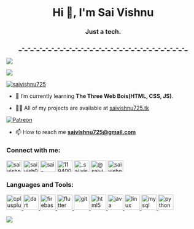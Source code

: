 <link rel="stylesheet" href="https://cdn.jsdelivr.net/gh/devicons/devicon@v2.10.1/devicon.min.css">

<h1 align="center">Hi 👋, I'm Sai Vishnu</h1>
<h3 align="center">Just a tech.</h3>
<h3 align="center"> _-_-_-_-_-_-_-_-_-_-_-_-_-_-_-_-_-_-_-_-_-_-_-_-_-_-_-_-_ </h3>

![](https://github-profile-summary-cards.vercel.app/api/cards/profile-details?username=saivishnu725&theme=monokai)

![](https://github-profile-summary-cards.vercel.app/api/cards/stats?username=saivishnu725&theme=monokai)

<p align="left"> <a href="https://twitter.com/saivishnu725" target="blank"><img src="https://img.shields.io/twitter/url?style=social&url=https%3A%2F%2Ftwitter.com%2Fsaivishnu725??style=for-the-badge&logo=twitter" alt="saivishnu725" /></a> </p>


- 🌱 I’m currently learning **The Three Web Bois(HTML, CSS, JS)**.

<!-- - 👯 I’m looking to collaborate on [Attendance](www.github.com/saivishnu725/attendance) -->

- 👨‍💻 All of my projects are available at [saivishnu725.tk](https://www.saivishnu725.tk/)

<!-- - 💬 Ask me about **flutter,dart,java,c++** -->

[![Patreon](https://c5.patreon.com/external/logo/become_a_patron_button.png)](https://www.patreon.com/saivishnu725)

- 📫 How to reach me **saivishnu725@gmail.com**

<h3 align="left">Connect with me:</h3>
<p align="left">
<a href="https://dev.to/saivishnu725" target="blank"><img align="center" src="https://cdn.jsdelivr.net/npm/simple-icons@3.0.1/icons/dev-dot-to.svg" alt="saivishnu725" height="30" width="40" /></a>
<a href="https://twitter.com/saivishnu725" target="blank"><img align="center" src="https://cdn.jsdelivr.net/npm/simple-icons@3.0.1/icons/twitter.svg" alt="saivish01917837" height="30" width="40" /></a>
<a href="https://linkedin.com/in/sai-vishnu-061366194" target="blank"><img align="center" src="https://cdn.jsdelivr.net/npm/simple-icons@3.0.1/icons/linkedin.svg" alt="sai-vishnu-061366194" height="30" width="40" /></a>
<a href="https://stackoverflow.com/users/11940078" target="blank"><img align="center" src="https://cdn.jsdelivr.net/npm/simple-icons@3.0.1/icons/stackoverflow.svg" alt="11940078" height="30" width="40" /></a>
<a href="https://instagram.com/_sai.vishnu_" target="blank"><img align="center" src="https://cdn.jsdelivr.net/npm/simple-icons@3.0.1/icons/instagram.svg" alt="_sai.vishnu_" height="30" width="40" /></a>
<a href="https://medium.com/@saivishnu725" target="blank"><img align="center" src="https://cdn.jsdelivr.net/npm/simple-icons@3.0.1/icons/medium.svg" alt="@saivishnu725" height="30" width="40" /></a>
<a href="https://www.youtube.com/@saivishnu725" target="blank"><img align="center" src="https://cdn.jsdelivr.net/npm/simple-icons@3.0.1/icons/youtube.svg" alt="sai vishnu" height="30" width="40" /></a>
</p>
<h3 align="left">Languages and Tools:</h3>

<p align="left"> <a href="https://www.w3schools.com/cpp/" target="_blank"> <img src="https://user-images.githubusercontent.com/42747200/46140125-da084900-c26d-11e8-8ea7-c45ae6306309.png" alt="cplusplus" width="40" height="40"/> </a><a href="https://dart.dev" target="_blank">
<img src="https://www.vectorlogo.zone/logos/dartlang/dartlang-icon.svg" alt="dart" width="40" height="40"/> </a> <a href="https://firebase.google.com/" target="_blank"> <img src="https://www.vectorlogo.zone/logos/firebase/firebase-icon.svg" alt="firebase" width="40" height="40"/> </a> <a href="https://flutter.dev" target="_blank"> <img src="https://www.vectorlogo.zone/logos/flutterio/flutterio-icon.svg" alt="flutter" width="40" height="40"/> </a> <a href="https://git-scm.com/" target="_blank"> <img src="https://www.vectorlogo.zone/logos/git-scm/git-scm-icon.svg" alt="git" width="40" height="40"/> </a> <a href="https://www.w3.org/html/" target="_blank"> <img src="https://clipartcraft.com/images/html5-logo-circle.png" alt="html5" width="40" height="40"/> </a> <a href="https://www.java.com" target="_blank"> <img src="https://freepngimg.com/thumb/java/6-2-java-png-image-thumb.png" alt="java" width="40" height="40"/> </a> <a href="https://www.linux.org/" target="_blank"> <img src="https://s3.amazonaws.com/freebiesupply/large/2x/linux-logo-png-transparent.png" alt="linux" width="40" height="40"/> </a> <a href="https://www.mysql.com/" target="_blank"> <img src="https://cdn.freebiesupply.com/logos/large/2x/mysql-5-logo-png-transparent.png" alt="mysql" width="40" height="40"/> </a> <a href="https://www.python.org" target="_blank"> <img src="https://cdn.freebiesupply.com/logos/large/2x/python-5-logo-png-transparent.png" alt="python" width="40" height="40"/> </a> </p>

![](https://github-profile-summary-cards.vercel.app/api/cards/most-commit-language?username=saivishnu725&theme=monokai)
